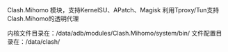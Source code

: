 Clash.Mihomo 模块，支持KernelSU、APatch、Magisk
利用Tproxy/Tun支持Clash.Mihomo的透明代理

内核文件目录在：/data/adb/modules/Clash.Mihomo/system/bin/
文件配置目录在：/data/clash/